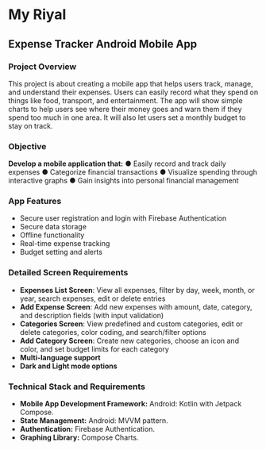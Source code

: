 # My Riyal
## Expense Tracker Android Mobile App

### Project Overview
This project is about creating a mobile app that helps users track, manage, and understand their expenses. Users can easily record what they spend on things like food, transport, and entertainment. The app will show simple charts to help users see where their money goes and warn them if they spend too much in one area. It will also let users set a monthly budget to stay on track.

### Objective
**Develop a mobile application that:**
● Easily record and track daily expenses
● Categorize financial transactions
● Visualize spending through interactive graphs
● Gain insights into personal financial management

### App Features
- Secure user registration and login with Firebase Authentication
- Secure data storage
- Offline functionality
- Real-time expense tracking
- Budget setting and alerts

### Detailed Screen Requirements
- **Expenses List Screen**: View all expenses, filter by day, week, month, or year, search expenses, edit or delete entries
- **Add Expense Screen**: Add new expenses with amount, date, category, and description fields (with input validation)
- **Categories Screen**: View predefined and custom categories, edit or delete categories, color coding, and search/filter options
- **Add Category Screen**: Create new categories, choose an icon and color, and set budget limits for each category
- **Multi-language support**
- **Dark and Light mode options**

### Technical Stack and Requirements
- **Mobile App Development Framework:** Android: Kotlin with Jetpack Compose.
- **State Management:** Android: MVVM pattern.
- **Authentication:** Firebase Authentication.
- **Graphing Library:** Compose Charts.
